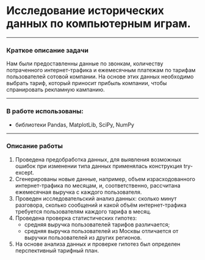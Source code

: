 # Исследование исторических данных по компьютерным играм.

-------------------------------------------
 

### Краткое описание задачи

Нам были предоставленны данные по звонкам, количеству потраченного интернет-трафика и ежемесячным платежам по тарифам пользователей сотовой компании. На основе этих данных необходимо выбрать тариф, который приносит прибыль компании, чтобы спранировать рекламную кампанию.

-------------------------------------------

### В работе использованы:

- библиотеки Pandas, MatplotLib, SciPy, NumPy

-------------------------------------------

### Описание работы

1. Проведена предобработка данных, для выявления возможных ошибок при изменении типа данных применялась конструкция try-except.
2. Сгенерированы новые данные, например, объем израсходованного интернет-трафика по месяцам, и, соответственно, рассчитана ежемесячная выручка с каждого пользователя. 
3. Проведен исследовательский анализ данных: сколько минут разговора, сколько сообщений и какой объём интернет-трафика требуется пользователям каждого тарифа в месяц.
4. Проведена проверка статистических гипотез:
    - средняя выручка пользователей тарифов различается;
    - средняя выручка пользователей из Москвы отличается от выручки пользователей из других регионов.
5. На основе анализа данных и проверке гипотез был определен перспективный тарифный план.
